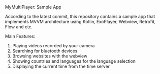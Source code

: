MyMultiPlayer: Sample App

According to the latest commit, this repository contains a sample app that implements MVVM architecture using Kotlin, ExoPlayer, Webview, Retrofit, Flow and etc.

Main Features:
1. Playing videos recorded by your camera
2. Searching for bluetooth devices
3. Browsing websites with the webview
4. Showing countries and languages for the language selection
5. Displaying the current time from the time server
